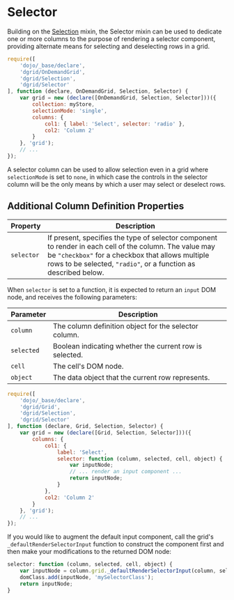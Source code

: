 # Selector

Building on the [Selection](Selection.md) mixin, the Selector mixin can be used to
dedicate one or more columns to the purpose of rendering a selector component,
providing alternate means for selecting and deselecting rows in a grid.

```js
require([
    'dojo/_base/declare',
    'dgrid/OnDemandGrid',
    'dgrid/Selection',
    'dgrid/Selector'
], function (declare, OnDemandGrid, Selection, Selector) {
    var grid = new (declare([OnDemandGrid, Selection, Selector]))({
        collection: myStore,
        selectionMode: 'single',
        columns: {
            col1: { label: 'Select', selector: 'radio' },
            col2: 'Column 2'
        }
    }, 'grid');
    // ...
});
```

A selector column can be used to allow selection even in a grid where `selectionMode` is set to `none`, in which case
the controls in the selector column will be the only means by which a user may select or deselect rows.

## Additional Column Definition Properties

Property | Description
-------- | -----------
`selector` | If present, specifies the type of selector component to render in each cell of the column.  The value may be `"checkbox"` for a checkbox that allows multiple rows to be selected, `"radio"`, or a function as described below.

When `selector` is set to a function, it is expected to return an `input` DOM node,
and receives the following parameters:

Parameter | Description
--------- | -----------
`column` | The column definition object for the selector column.
`selected` | Boolean indicating whether the current row is selected.
`cell` | The cell's DOM node.
`object` | The data object that the current row represents.

```js
require([
    'dojo/_base/declare',
    'dgrid/Grid',
    'dgrid/Selection',
    'dgrid/Selector'
], function (declare, Grid, Selection, Selector) {
    var grid = new (declare([Grid, Selection, Selector]))({
        columns: {
            col1: {
                label: 'Select',
                selector: function (column, selected, cell, object) {
                    var inputNode;
                    // ... render an input component ...
                    return inputNode;
                }
            },
            col2: 'Column 2'
        }
    }, 'grid');
    // ...
});
```

If you would like to augment the default input component, call the grid's `_defaultRenderSelectorInput` function to
construct the component first and then make your modifications to the returned DOM node:

```js
selector: function (column, selected, cell, object) {
    var inputNode = column.grid._defaultRenderSelectorInput(column, selected, cell, object);
    domClass.add(inputNode, 'mySelectorClass');
    return inputNode;
}
```
